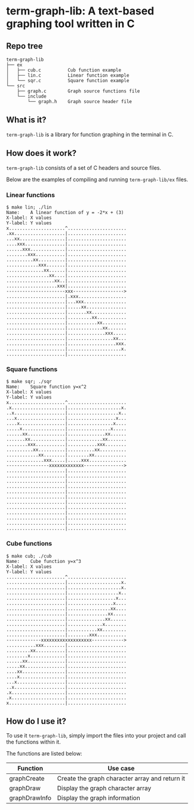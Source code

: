 # term-graph-lib: A text-based graphing tool written in C

## Repo tree

```
term-graph-lib
├── ex
│   ├── cub.c          Cub function example
│   ├── lin.c          Linear function example
│   └── sqr.c          Square function example
└── src
    ├── graph.c        Graph source functions file
    └── include
        └── graph.h    Graph source header file
```

## What is it?

`term-graph-lib` is a library for function graphing in the terminal in C.

## How does it work?

`term-graph-lib` consists of a set of C headers and source files.

Below are the examples of compiling and running `term-graph-lib/ex` files.

### Linear functions

```
$ make lin; ./lin
Name:    A linear function of y = -2*x + (3)
X-label: X values
Y-label: Y values
x.....................^......................
.xx...................|......................
...xx.................|......................
....xxx...............|......................
......xxx.............|......................
........xxx...........|......................
..........xx..........|......................
............xxx.......|......................
..............xx......|......................
................xx....|......................
..................xx..|......................
...................xxx|......................
----------------------xxx------------------->
......................|.xxx..................
......................|...xxx................
......................|.....xx...............
......................|.......xx.............
......................|.........xx...........
......................|...........xx.........
......................|.............xx.......
......................|..............xxx.....
......................|.................xx...
......................|..................xxx.
......................|....................x.
......................|......................
```

### Square functions

```
$ make sqr; ./sqr
Name:    Square function y=x^2
X-label: X values
Y-label: Y values
x.....................^......................
.x....................|....................x.
..x...................|...................x..
...x..................|..................x...
....x.................|.................x....
.....x................|................x.....
......xx..............|..............xx......
.......xx.............|.............xx.......
........xxx...........|...........xxx........
..........xx..........|..........xx..........
............xx........|........xx............
..............xxx.....|.....xxx..............
----------------xxxxxxxxxxxxx--------------->
......................|......................
......................|......................
......................|......................
......................|......................
......................|......................
......................|......................
......................|......................
......................|......................
......................|......................
......................|......................
......................|......................
......................|......................
```

### Cube functions

```
$ make cub; ./cub
Name:    Cube function y=x^3
X-label: X values
Y-label: Y values
......................^......................
......................|....................x.
......................|....................x.
......................|...................x..
......................|..................x...
......................|.................x....
......................|................xx....
......................|...............xx.....
......................|..............xx......
......................|.............x........
......................|...........xx.........
......................|........xxx...........
-------------xxxxxxxxxxxxxxxxxxx------------>
...........xxx........|......................
.........xx...........|......................
........x.............|......................
......xx..............|......................
.....xx...............|......................
....xx................|......................
....x.................|......................
...x..................|......................
..x...................|......................
.x....................|......................
.x....................|......................
x.....................|......................
```

## How do I use it?

To use it `term-graph-lib`, simply import the files into your project and call the functions within it.

The functions are listed below:

| Function      | Use case                                       |
| ------------- | ---------------------------------------------- |
| graphCreate   | Create the graph character array and return it |
| graphDraw     | Display the graph character array              |
| graphDrawInfo | Display the graph information                  |
